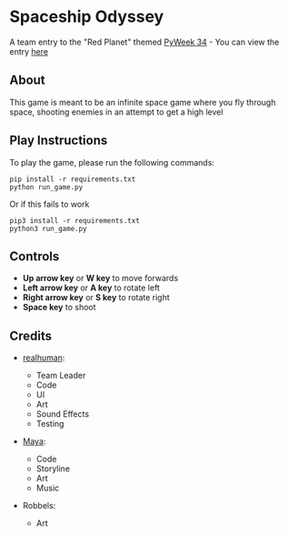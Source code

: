 # Spaceship Odyssey
A team entry to the "Red Planet" themed [PyWeek 34](https://pyweek.org/34/) - You can view the entry [here](https://pyweek.org/e/deploydev/)

## About
This game is meant to be an infinite space game where you fly through space, shooting enemies in an attempt to get a high level

## Play Instructions
To play the game, please run the following commands:
```
pip install -r requirements.txt
python run_game.py
```
Or if this fails to work
```
pip3 install -r requirements.txt
python3 run_game.py
```

## Controls
- **Up arrow key** or **W key** to move forwards
- **Left arrow key** or **A key** to rotate left
- **Right arrow key** or **S key** to rotate right
- **Space key** to shoot

## Credits
- [realhuman](https://pyweek.org/u/realhuman/):
  - Team Leader
  - Code
  - UI
  - Art
  - Sound Effects
  - Testing

- [Maya](https://pyweek.org/u/mayahkg/):
  - Code
  - Storyline
  - Art
  - Music

- Robbels:
  - Art